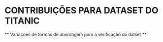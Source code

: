 # CONTRIBUIÇÕES PARA DATASET DO TITANIC

** Variações de formas de abordagem para a verificação do datset **

